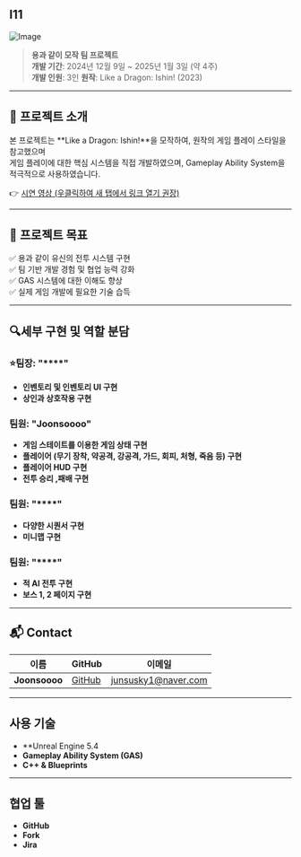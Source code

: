 ## l11
![Image](https://github.com/user-attachments/assets/bc4dd515-a0d7-4d2c-bbeb-0b820ea7305d)

> **용과 같이 모작 팀 프로젝트**  
> **개발 기간**: 2024년 12월 9일 ~ 2025년 1월 3일 (약 4주)  
> **개발 인원**: 3인
> **원작**: Like a Dragon: Ishin! (2023)  

---

## 📝 프로젝트 소개

본 프로젝트는 **Like a Dragon: Ishin!**을 모작하여, 원작의 게임 플레이 스타일을 참고했으며  
게임 플레이에 대한 핵심 시스템을 직접 개발하였으며, Gameplay Ability System을 적극적으로 사용하였습니다.

👉 [시연 영상 (우클릭하여 새 탭에서 링크 열기 권장)](https://www.youtube.com/watch?v=NTJPDxIfybw)

---

## 🚀 프로젝트 목표

✅ 용과 같이 유신의  전투 시스템 구현  
✅ 팀 기반 개발 경험 및 협업 능력 강화  
✅ GAS 시스템에 대한 이해도 향상  
✅ 실제 게임 개발에 필요한 기술 습득

---

## 🔍세부 구현 및 역할 분담

### ⭐팀장: "****"
- **인벤토리 및 인벤토리 UI 구현**
- **상인과 상호작용 구현**

### 팀원: "Joonsoooo"
- **게임 스테이트를 이용한 게임 상태 구현**
- **플레이어 (무기 장착, 약공격, 강공격, 가드, 회피, 처형, 죽음 등) 구현**
- **플레이어 HUD 구현**
- **전투 승리 ,패배 구현**

###  팀원: "****"
- **다양한 시퀀서 구현**
- **미니맵 구현**

### 팀원: "****"
- **적 AI 전투 구현**
- **보스 1, 2 페이지 구현**
---

## 📬 Contact

| 이름 | GitHub | 이메일 |
|------|--------|--------|
| **Joonsoooo** | [GitHub](https://github.com/Joonsoooo) | junsusky1@naver.com |


---


## 사용 기술
- **Unreal Engine 5.4
- **Gameplay Ability System (GAS)**
- **C++ & Blueprints**

---

## 협업 툴
- **GitHub**
- **Fork**
- **Jira**


